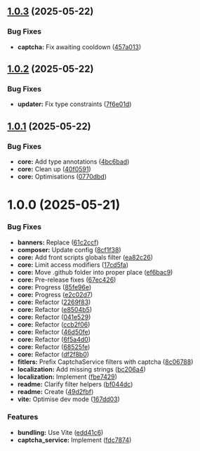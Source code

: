 ## [1.0.3](https://github.com/lexo-ch/lexo-captcha/compare/v1.0.2...v1.0.3) (2025-05-22)


### Bug Fixes

* **captcha:** Fix awaiting cooldown ([457a013](https://github.com/lexo-ch/lexo-captcha/commit/457a013ceb22217741a12875c08a0501eff1422a))

## [1.0.2](https://github.com/lexo-ch/lexo-captcha/compare/v1.0.1...v1.0.2) (2025-05-22)


### Bug Fixes

* **updater:** Fix type constraints ([7f6e01d](https://github.com/lexo-ch/lexo-captcha/commit/7f6e01d633859aee982e31bef9ff85a3c5038d71))

## [1.0.1](https://github.com/lexo-ch/lexo-captcha/compare/v1.0.0...v1.0.1) (2025-05-22)


### Bug Fixes

* **core:** Add type annotations ([4bc6bad](https://github.com/lexo-ch/lexo-captcha/commit/4bc6bad92e3d22f5ffef1765b3027f904a502f0d))
* **core:** Clean up ([40f0591](https://github.com/lexo-ch/lexo-captcha/commit/40f0591059991288484700dcf6492ee76c3f66dd))
* **core:** Optimisations ([0770dbd](https://github.com/lexo-ch/lexo-captcha/commit/0770dbd5665c5bc0d0e837e9df9e70f8fc10b3a8))

# 1.0.0 (2025-05-21)


### Bug Fixes

* **banners:** Replace ([61c2ccf](https://github.com/lexo-ch/lexo-captcha/commit/61c2ccf603e8d4819bb375bc423c74577d2a2ac3))
* **composer:** Update config ([8cf1f38](https://github.com/lexo-ch/lexo-captcha/commit/8cf1f38dc7102b424769fec7f5c552d9fac25dc5))
* **core:** Add front scripts globals filter ([ea82c26](https://github.com/lexo-ch/lexo-captcha/commit/ea82c268f1d8f11ed4f16b4d70ae807d7ce472f2))
* **core:** Limit access modifiers ([17cd5fa](https://github.com/lexo-ch/lexo-captcha/commit/17cd5fafc4c6ec8a41220147f7e5fda6017927cc))
* **core:** Move .github folder into proper place ([ef6bac9](https://github.com/lexo-ch/lexo-captcha/commit/ef6bac97bbeccf16c45ebe2a91f704a8198ecc3a))
* **core:** Pre-release fixes ([67ec426](https://github.com/lexo-ch/lexo-captcha/commit/67ec426587f4c710a950dcf44fecbe3816f7edcd))
* **core:** Progress ([85fe96e](https://github.com/lexo-ch/lexo-captcha/commit/85fe96ebeab28be75365e810dd95a7e6017ea6b4))
* **core:** Progress ([e2c02d7](https://github.com/lexo-ch/lexo-captcha/commit/e2c02d7bd557119a7376b92cb8e0a62efb5a4d36))
* **core:** Refactor ([2269f83](https://github.com/lexo-ch/lexo-captcha/commit/2269f8386ba3e97c6d0ae2c04b613e8e3625ff9f))
* **core:** Refactor ([e8504b5](https://github.com/lexo-ch/lexo-captcha/commit/e8504b5392b313eaf5c3e10981135b637df0927a))
* **core:** Refactor ([041e529](https://github.com/lexo-ch/lexo-captcha/commit/041e5292217d9a0adea8dadbceb48bcf5511e23d))
* **core:** Refactor ([ccb2f06](https://github.com/lexo-ch/lexo-captcha/commit/ccb2f0645095bec213377797ffa4a48d03abf9e3))
* **core:** Refactor ([46d50fe](https://github.com/lexo-ch/lexo-captcha/commit/46d50fef229b7fca76b13dc006a7a0500a554f8b))
* **core:** Refactor ([6f5a4d0](https://github.com/lexo-ch/lexo-captcha/commit/6f5a4d01d5bee09454d3658344bd491c4c5a894f))
* **core:** Refactor ([68525fe](https://github.com/lexo-ch/lexo-captcha/commit/68525fe2c25d1678b7a65f60a02c9827dd9d6c0e))
* **core:** Refactor ([df2f8b0](https://github.com/lexo-ch/lexo-captcha/commit/df2f8b0e661d4e8c3c418f2e1ca2eea4254353b1))
* **fitlers:** Prefix CaptchaService filters with captcha ([8c06788](https://github.com/lexo-ch/lexo-captcha/commit/8c06788421ad20d4fc81e6356b21205ece12eb04))
* **localization:** Add missing strings ([bc206a4](https://github.com/lexo-ch/lexo-captcha/commit/bc206a43a56a61f6e5860a8698893245134fcffe))
* **localization:** Implement ([fbe7429](https://github.com/lexo-ch/lexo-captcha/commit/fbe742965d9386900ef1b9d35aa58bb986d0f231))
* **readme:** Clarify filter helpers ([bf044dc](https://github.com/lexo-ch/lexo-captcha/commit/bf044dc25e1fe303fd67edf2114efdacfbc14e5b))
* **readme:** Create ([49d2fbf](https://github.com/lexo-ch/lexo-captcha/commit/49d2fbf4512f90c37d75e7956c7ef551e043a679))
* **vite:** Optimise dev mode ([167dd03](https://github.com/lexo-ch/lexo-captcha/commit/167dd039b88d735007d18ad9ea3af52f2639fd90))


### Features

* **bundling:** Use Vite ([edd41c6](https://github.com/lexo-ch/lexo-captcha/commit/edd41c60e0849586fb3b51ac72d0abcf769fa304))
* **captcha_service:** Implement ([fdc7874](https://github.com/lexo-ch/lexo-captcha/commit/fdc7874d8666904a12a80d5793b19d7c57f9a2a1))
